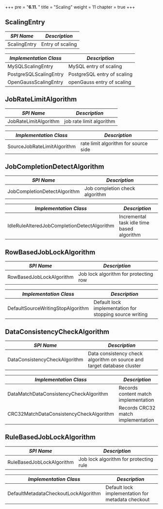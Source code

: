 +++
pre = "<b>6.11. </b>"
title = "Scaling"
weight = 11
chapter = true
+++

## ScalingEntry

| *SPI Name*             | *Description*               |
| ---------------------- | --------------------------- |
| ScalingEntry           | Entry of scaling            |

| *Implementation Class* | *Description*               |
| ---------------------- | --------------------------- |
| MySQLScalingEntry      | MySQL entry of scaling      |
| PostgreSQLScalingEntry | PostgreSQL entry of scaling |
| OpenGaussScalingEntry  | openGauss entry of scaling |

## JobRateLimitAlgorithm

| *SPI Name*                                   | *Description*                              |
| ------------------------------------------- | ------------------------------------------- |
| JobRateLimitAlgorithm                       | job rate limit algorithm                    |

| *Implementation Class*                      | *Description*                               |
| ------------------------------------------- | ------------------------------------------- |
| SourceJobRateLimitAlgorithm                 | rate limit algorithm for source side        |

## JobCompletionDetectAlgorithm

| *SPI Name*                                  | *Description*                               |
| ------------------------------------------- | ------------------------------------------- |
| JobCompletionDetectAlgorithm                | Job completion check algorithm              |

| *Implementation Class*                      | *Description*                               |
| ------------------------------------------- | ------------------------------------------- |
| IdleRuleAlteredJobCompletionDetectAlgorithm | Incremental task idle time based algorithm  |

## RowBasedJobLockAlgorithm

| *SPI Name*                                  | *Description*                               |
| ------------------------------------------- | ------------------------------------------- |
| RowBasedJobLockAlgorithm                    | Job lock algorithm for protecting row       |

| *Implementation Class*                      | *Description*                               |
| ------------------------------------------- | ------------------------------------------- |
| DefaultSourceWritingStopAlgorithm           | Default lock implementation for stopping source writing |

## DataConsistencyCheckAlgorithm

| *SPI Name*                                  | *Description*                               |
| ------------------------------------------- | ------------------------------------------- |
| DataConsistencyCheckAlgorithm               | Data consistency check algorithm on source and target database cluster |

| *Implementation Class*                      | *Description*                               |
| ------------------------------------------- | ------------------------------------------- |
| DataMatchDataConsistencyCheckAlgorithm      | Records content match implementation        |
| CRC32MatchDataConsistencyCheckAlgorithm     | Records CRC32 match implementation          |

## RuleBasedJobLockAlgorithm

| *SPI Name*                                  | *Description*                               |
| ------------------------------------------- | ------------------------------------------- |
| RuleBasedJobLockAlgorithm                   | Job lock algorithm for protecting rule      |

| *Implementation Class*                      | *Description*                               |
| ------------------------------------------- | ------------------------------------------- |
| DefaultMetadataCheckoutLockAlgorithm        | Default lock implementation for metadata checkout |
